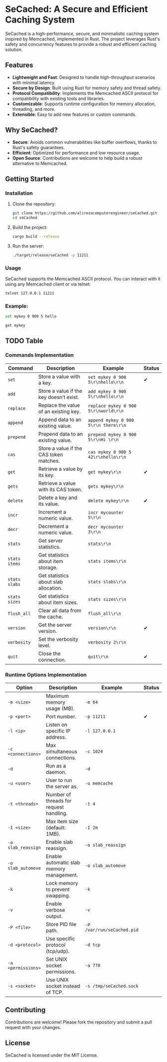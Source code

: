 # SeCached: A Secure and Efficient Caching System

SeCached is a high-performance, secure, and minimalistic caching system inspired by Memcached, implemented in Rust. The project leverages Rust's safety and concurrency features to provide a robust and efficient caching solution.

## Features
- **Lightweight and Fast**: Designed to handle high-throughput scenarios with minimal latency.
- **Secure by Design**: Built using Rust for memory safety and thread safety.
- **Protocol Compatibility**: Implements the Memcached ASCII protocol for compatibility with existing tools and libraries.
- **Customizable**: Supports runtime configuration for memory allocation, threading, and more.
- **Extensible**: Easy to add new features or custom commands.

## Why SeCached?
- **Secure**: Avoids common vulnerabilities like buffer overflows, thanks to Rust's safety guarantees.
- **Efficient**: Optimized for performance and low resource usage.
- **Open Source**: Contributions are welcome to help build a robust alternative to Memcached.

## Getting Started
### Installation
1. Clone the repository:
   ```bash
   git clone https://github.com/alirezacomputerengineer/seCached.git
   cd seCached
   ```
2. Build the project:
   ```bash
   cargo build --release
   ```
3. Run the server:
   ```bash
   ./target/release/seCached -p 11211
   ```

### Usage
SeCached supports the Memcached ASCII protocol. You can interact with it using any Memcached client or via telnet:
```bash
telnet 127.0.0.1 11211
```
### Example:
```bash
set mykey 0 900 5 hello

get mykey
```

## TODO Table
### Commands Implementation
| **Command**       | **Description**                               | **Example**                          | **Status** |
|--------------------|-----------------------------------------------|---------------------------------------|------------|
| `set`             | Store a value with a key.                    | `set mykey 0 900 5\r\nhello\r\n`   |     ✔      |
| `add`             | Store a value if the key doesn’t exist.     | `add mykey 0 900 5\r\nhello\r\n`   |            |
| `replace`         | Replace the value of an existing key.        | `replace mykey 0 900 5\r\nworld\r\n` |            |
| `append`          | Append data to an existing value.            | `append mykey 0 900 5\r\n there\r\n` |            |
| `prepend`         | Prepend data to an existing value.           | `prepend mykey 0 900 5\r\nHi \r\n` |            |
| `cas`             | Store a value if the CAS token matches.      | `cas mykey 0 900 5 42\r\nhello\r\n` |            |
| `get`             | Retrieve a value by its key.                 | `get mykey\r\n`                    |     ✔      |
| `gets`            | Retrieve a value with its CAS token.         | `gets mykey\r\n`                   |            |
| `delete`          | Delete a key and its value.                  | `delete mykey\r\n`                 |     ✔      |
| `incr`            | Increment a numeric value.                   | `incr mycounter 5\r\n`             |            |
| `decr`            | Decrement a numeric value.                   | `decr mycounter 3\r\n`             |            |
| `stats`           | Get server statistics.                       | `stats\r\n`                        |            |
| `stats items`     | Get statistics about item storage.           | `stats items\r\n`                  |            |
| `stats slabs`     | Get statistics about slab allocation.        | `stats slabs\r\n`                  |            |
| `stats sizes`     | Get statistics about item sizes.             | `stats sizes\r\n`                  |            |
| `flush_all`       | Clear all data from the cache.               | `flush_all\r\n`                    |            |
| `version`         | Get the server version.                      | `version\r\n`                      |     ✔      |
| `verbosity`       | Set the verbosity level.                     | `verbosity 2\r\n`                  |            |
| `quit`            | Close the connection.                        | `quit\r\n`                         |     ✔      |

### Runtime Options Implementation
| **Option**         | **Description**                              | **Example**                  | **Status** |
|--------------------|----------------------------------------------|------------------------------|------------|
| `-m <size>`       | Maximum memory usage (MB).                  | `-m 64`                     |            |
| `-p <port>`       | Port number.                                | `-p 11211`                  |      ✔     |
| `-l <ip>`         | Listen on specific IP address.              | `-l 127.0.0.1`              |            |
| `-c <connections>`| Max simultaneous connections.               | `-c 1024`                   |            |
| `-d`              | Run as a daemon.                            | `-d`                        |            |
| `-u <user>`       | User to run the server as.                  | `-u memcache`               |            |
| `-t <threads>`    | Number of threads for request handling.      | `-t 4`                      |            |
| `-I <size>`       | Max item size (default: 1MB).               | `-I 2m`                     |            |
| `-o slab_reassign`| Enable slab reassign.                        | `-o slab_reassign`          |            |
| `-o slab_automove`| Enable automatic slab memory management.     | `-o slab_automove`          |            |
| `-k`              | Lock memory to prevent swapping.             | `-k`                        |            |
| `-v`              | Enable verbose output.                      | `-v`                        |            |
| `-P <file>`       | Store PID file path.                        | `-P /var/run/seCached.pid`  |            |
| `-d <protocol>`   | Use specific protocol (tcp/udp).            | `-d tcp`                    |            |
| `-a <permissions>`| Set UNIX socket permissions.                | `-a 770`                    |            |
| `-s <socket>`     | Use UNIX socket instead of TCP.             | `-s /tmp/seCached.sock`     |            |

## Contributing
Contributions are welcome! Please fork the repository and submit a pull request with your changes.

## License
SeCached is licensed under the MIT License.

